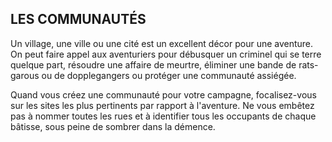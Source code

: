## LES COMMUNAUTÉS


Un village, une ville ou une cité est un excellent décor pour
une aventure. On peut faire appel aux aventuriers pour
débusquer un criminel qui se terre quelque part, résoudre
une affaire de meurtre, éliminer une bande de rats-garous
ou de dopplegangers ou protéger une communauté assiégée.

Quand vous créez une communauté pour votre campagne,
focalisez-vous sur les sites les plus pertinents par rapport à
l'aventure. Ne vous embêtez pas à nommer toutes les rues et
à identifier tous les occupants de chaque bâtisse, sous peine
de sombrer dans la démence.
